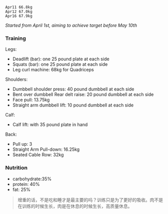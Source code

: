 `Apr11 66.8kg`<br>
`Apr12 67.0kg`<br>
`Apr16 67.9kg`<br>

<i>Started from April 1st, aiming to achieve target before May 10th</i>

### Training
Legs:
- Deadlift (bar): one 25 pound plate at each side
- Squats (bar): one 25 pound plate at each side
- Leg curl machine: 68kg for Quadriceps

Shoulders:
- Dumbbell shoulder press: 40 pound dumbbell at each side
- Bent over dumbbell Rear delt raise: 20 pound dumbbell at each side
- Face pull: 13.75kg
- Straight arm dumbbell lift: 10 pound dumbbell  at each side

Calf:
- Calf lift: with 35 pound plate in hand

Back:
- Pull up: 3
- Straight Arm Pull-down: 16.25kg
- Seated Cable Row: 32kg

### Nutrition
- carbohydrate:35%
- protein: 40%
- fat: 25%

> 增重的话，不是吃和睡才是最主要的吗？训练只是为了更好的吸收。肉不是在训练的时候生长，肉是在休息的时候生长，高质量休息。
